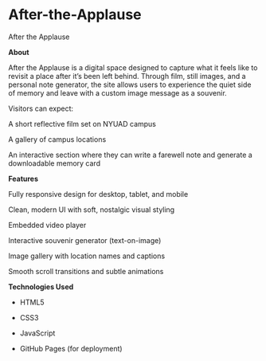 # After-the-Applause
After the Applause

**About**

After the Applause is a digital space designed to capture what it feels like to revisit a place after it’s been left behind. Through film, still images, and a personal note generator, the site allows users to experience the quiet side of memory and leave with a custom image message as a souvenir.

Visitors can expect:

A short reflective film set on NYUAD campus

A gallery of campus locations

An interactive section where they can write a farewell note and generate a downloadable memory card


**Features**

Fully responsive design for desktop, tablet, and mobile

Clean, modern UI with soft, nostalgic visual styling

Embedded video player

Interactive souvenir generator (text-on-image)

Image gallery with location names and captions

Smooth scroll transitions and subtle animations


**Technologies Used**

- HTML5

- CSS3

- JavaScript

- GitHub Pages (for deployment)

